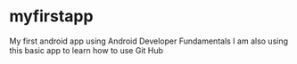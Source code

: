 # myfirstapp
My first android app using Android Developer Fundamentals
I am also using this basic app to learn how to use Git Hub
